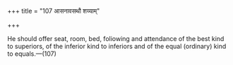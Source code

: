 +++
title = "107 आसनावसथौ शय्याम्"

+++

He should offer seat, room, bed, foliowing and attendance of the best kind to superiors, of the inferior kind to inferiors and of the equal (ordinary) kind to equals.—(107)